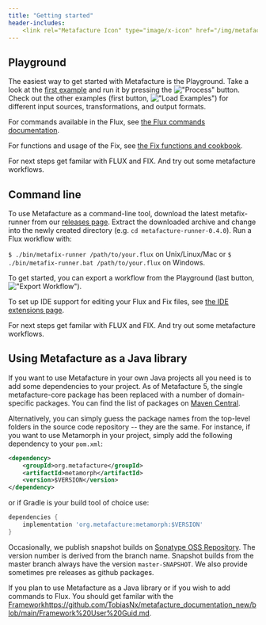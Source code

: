 ```yaml
---
title: "Getting started"
header-includes:
    <link rel="Metafacture Icon" type="image/x-icon" href="/img/metafacture-icon.png">
---
```


## Playground

The easiest way to get started with Metafacture is the Playground. Take a look at the [first example](https://metafacture.org/playground/?flux=PG_DATA%0A%7Cas-lines%0A%7Cdecode-formeta%0A%7Cfix%0A%7Cencode-xml%28rootTag%3D%22collection%22%29%0A%7Cprint%0A%3B&fix=move_field%28_id%2C+id%29%0Amove_field%28a%2C+title%29%0Apaste%28author%2C+b.v%2C+b.n%2C+%27~aus%27%2C+c%29%0Aretain%28id%2C+title%2C+author%29&data=1%7Ba%3A+Faust%2C+b+%7Bn%3A+Goethe%2C+v%3A+JW%7D%2C+c%3A+Weimar%7D%0A2%7Ba%3A+R%C3%A4uber%2C+b+%7Bn%3A+Schiller%2C+v%3A+F%7D%2C+c%3A+Weimar%7D&active-editor=fix) and run it by pressing the !["Process"](img/process.png) button. Check out the other examples (first button, !["Load Examples"](img/load-exmples.png)) for different input sources, transformations, and output formats.

For commands available in the Flux, see [the Flux commands documentation](https://github.com/metafacture/metafacture-documentation/blob/master/flux-commands.md).

For functions and usage of the Fix, see [the Fix functions and cookbook](https://github.com/metafacture/metafacture-fix#functions-and-cookbook).

For next steps get familar with FLUX and FIX. And try out some metafacture workflows.

## Command line

To use Metafacture as a command-line tool, download the latest metafix-runner from our [releases page](https://github.com/metafacture/metafacture-fix/releases). Extract the downloaded archive and change into the newly created directory (e.g. `cd metafacture-runner-0.4.0`). Run a Flux workflow with:

`$ ./bin/metafix-runner /path/to/your.flux` on Unix/Linux/Mac or
`$ ./bin/metafix-runner.bat /path/to/your.flux` on Windows.

To get started, you can export a workflow from the Playground (last button, !["Export Workflow"](img/export.png)).

To set up IDE support for editing your Flux and Fix files, see [the IDE extensions page](/ide-extensions/index.html).

For next steps get familar with FLUX and FIX. And try out some metafacture workflows.

## Using Metafacture as a Java library

If you want to use Metafacture in your own Java projects all you need is to add some dependencies to your project. As of Metafacture 5, the single metafacture-core package has been replaced with a number of domain-specific packages. You can find the list of packages on [Maven Central](https://search.maven.org/search?q=g:org.metafacture).

Alternatively, you can simply guess the package names from the top-level folders in the source code repository -- they are the same. For instance, if you want to use Metamorph in your project, simply add the following dependency to your `pom.xml`:

```xml
<dependency>
    <groupId>org.metafacture</groupId>
    <artifactId>metamorph</artifactId>
    <version>$VERSION</version>
</dependency>
```

or if Gradle is your build tool of choice use:

```groovy
dependencies {
    implementation 'org.metafacture:metamorph:$VERSION'
}
```

Occasionally, we publish snapshot builds on [Sonatype OSS Repository](https://oss.sonatype.org/index.html#nexus-search;gav~org.metafacture~~~~). The version number is derived from the branch name. Snapshot builds from the master branch always have the version `master-SNAPSHOT`. We also provide sometimes pre releases as github packages.


If you plan to use Metafacture as a Java library or if you wish to add commands to Flux. You should get familar with the [Framework](https://github.com/TobiasNx/metafacture_documentation_new/blob/main/Framework%20User%20Guid.md)https://github.com/TobiasNx/metafacture_documentation_new/blob/main/Framework%20User%20Guid.md.
